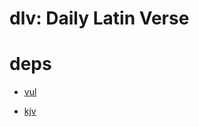 # dlv: Daily Latin Verse

# deps

* [vul](https://github.com/LukeSmithxyz/vul/)

* [kjv](https://github.com/bontibon/kjv)

